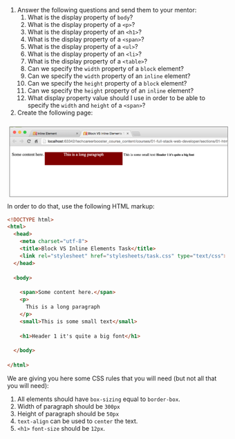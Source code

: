 1. Answer the following questions and send them to your mentor:
    1. What is the display property of `body`?
    2. What is the display property of a `<p>`?
    3. What is the display property of an `<h1>`?
    4. What is the display property of a `<span>`?
    5. What is the display property of a `<ul>`?
    6. What is the display property of an `<li>`?
    7. What is the display property of a `<table>`?
    8. Can we specify the `width` property of a `block` element?
    9. Can we specify the `width` property of an `inline` element?
    10. Can we specify the `height` property of a `block` element?
    11. Can we specify the `height` property of an `inline` element?
    12. What display property value should I use in order to be able to specify the `width` and `height` of a `<span>`?
2. Create the following page:

 <div id="media-container-image-Block vs Inline Elements - Task">
  <img src="./images/block-vs-inline-elements-task.png"
      alt="Block vs Inline Elements - Task" title="Block vs Inline Elements - Task" style="border:1px solid gray; margin: 10px 5px;"></img>
 </div>
In order to do that, use the following HTML markup:

``` html
<!DOCTYPE html>
<html>
  <head>
    <meta charset="utf-8">
    <title>Block VS Inline Elements Task</title>
    <link rel="stylesheet" href="stylesheets/task.css" type="text/css">
  </head>

  <body>

    <span>Some content here.</span>
    <p>
      This is a long paragraph
    </p>
    <small>This is some small text</small>

    <h1>Header 1 it's quite a big font</h1>

  </body>

</html>
```
We are giving you here some CSS rules that you will need (but not all that you will need):

1. All elements should have `box-sizing` equal to `border-box`.
2. Width of paragraph should be `300px`
3. Height of paragraph should be `50px`
4. `text-align` can be used to `center` the text.
5. `<h1>` `font-size` should be `12px`.

